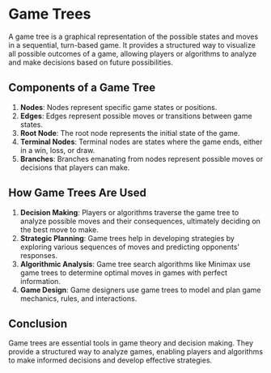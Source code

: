 # Game Trees

A game tree is a graphical representation of the possible states and moves in a sequential, turn-based game. It provides a structured way to visualize all possible outcomes of a game, allowing players or algorithms to analyze and make decisions based on future possibilities.

## Components of a Game Tree

1. **Nodes**: Nodes represent specific game states or positions.
2. **Edges**: Edges represent possible moves or transitions between game states.
3. **Root Node**: The root node represents the initial state of the game.
4. **Terminal Nodes**: Terminal nodes are states where the game ends, either in a win, loss, or draw.
5. **Branches**: Branches emanating from nodes represent possible moves or decisions that players can make.



## How Game Trees Are Used

1. **Decision Making**: Players or algorithms traverse the game tree to analyze possible moves and their consequences, ultimately deciding on the best move to make.
2. **Strategic Planning**: Game trees help in developing strategies by exploring various sequences of moves and predicting opponents' responses.
3. **Algorithmic Analysis**: Game tree search algorithms like Minimax use game trees to determine optimal moves in games with perfect information.
4. **Game Design**: Game designers use game trees to model and plan game mechanics, rules, and interactions.

## Conclusion

Game trees are essential tools in game theory and decision making. They provide a structured way to analyze games, enabling players and algorithms to make informed decisions and develop effective strategies.

